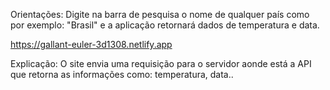 Orientações:
Digite na barra de pesquisa o nome de qualquer país como por exemplo: "Brasil" e a aplicação retornará dados de temperatura e data.

https://gallant-euler-3d1308.netlify.app

Explicação:
O site envia uma requisição para o servidor aonde está a API que retorna
as informações como: temperatura, data..
